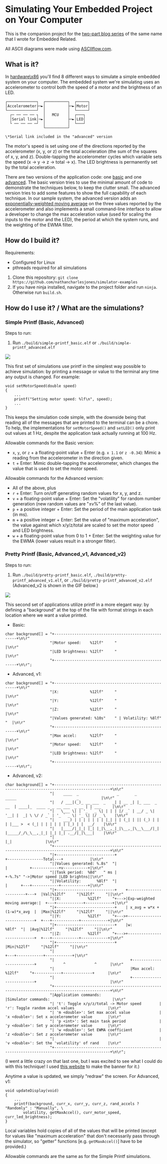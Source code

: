 # Simulating Your Embedded Project on Your Computer

This is the companion project for the [two-part blog series](https://www.embeddedrelated.com/showarticle/1695/) of the same name that I wrote for  Embedded Related.

All ASCII diagrams were made using [ASCIIflow.com](https://asciiflow.com/#/).

## What is it?

In [hardware\x86](https://github.com/nathancharlesjones/simulator-examples/tree/main/hardware/x86) you'll find 8 different ways to simulate a simple embedded system on your computer. The embedded system we're simulating uses an accelerometer to control both the speed of a motor and the brightness of an LED.
```
┌─────────────┐  ┌──────────┐  ┌─────┐         
│Accelerometer├─►│          ├─►│Motor│         
└─────────────┘  │          │  └─────┘         
  ┌─ ── ── ── ┐  │   MCU    │  ┌───┐           
  │Serial link│─►│          ├─►│LED│           
  └ ── ── ── ─┘  │          │  └───┘           
                 └──────────┘                  
                                               
\*Serial link included in the "advanced" version
```
The motor's speed is set using one of the directions reported by the accelerometer (x, y, or z) or the total acceleration (the sum of the squares of x, y, and z). Double-tapping the accelerometer cycles which variable sets the speed (x -> y -> z -> total -> x). The LED brightness is permanently set by the total acceleration.
 
There are two versions of the application code: one [basic](https://github.com/nathancharlesjones/simulator-examples/tree/main/application/basic) and one [advanced](https://github.com/nathancharlesjones/simulator-examples/tree/main/application/advanced). The basic version tries to use the minimal amount of code to demonstrate the techniques below, to keep the clutter small. The advanced version tries to add some features to show the full capability of each technique. In our sample system, the advanced version adds an [exponentially-weighted moving average](https://blog.stratifylabs.dev/device/2022-03-02-Simple-Moving-Average-and-Exponential-Moving-Average-in-embedded-Cpp/) on the three values reported by the accelerometer and also implements a small command-line interface to allow a developer to change the max acceleration value (used for scaling the inputs to the motor and the LED), the period at which the system runs, and the weighting of the EWMA filter.

## How do I build it?

Requirements:
- Configured for Linux
- pthreads required for all simulations

1. Clone this repository: `git clone https://github.com/nathancharlesjones/simulator-examples`
2. If you have ninja installed, navigate to the project folder and run `ninja`. Otherwise run `build.sh`.

## How do I use it? / What are the simulations?

### Simple Printf (Basic, Advanced)

Steps to run:
1. Run `./build/simple-printf_basic.elf` or `./build/simple-printf_advanced.elf`

![](https://github.com/nathancharlesjones/simulator-examples/blob/main/media/simple-printf_basic.gif)

This first set of simulations use printf in the simplest way possible to achieve simulation: by printing a message or value to the terminal any time any output is changed. For example:
```
void setMotorSpeed(double speed)
{
	...
	printf("Setting motor speed: %lf\n", speed);
	...
}
```
This keeps the simulation code simple, with the downside being that reading all of the messages that are printed to the terminal can be a chore. To help, the implementations for `setMotorSpeed()` and `setLED()` only print out values at 1 Hz, despite the application task actually running at 100 Hz.

Allowable commands for the Basic version:
- `x`, `y`, or `z` + a floating-point value + Enter (e.g. `x 1.1` or `z -0.34`): Mimic a reading from the accelerometer in the direction given.
- `t` + Enter: Mimic double-tapping the accelerometer, which changes the value that is used to set the motor speed.

Allowable commands for the Advanced version:
- All of the above, plus
- `r` + Enter: Turn on/off generating random values for x, y, and z.
- `v` + a floating-point value + Enter: Set the "volatility" for random number generation (new random values are "±v%" of the last value).
- `p` + a positive integer + Enter: Set the period of the main application task (in ms).
- `m` + a positive integer + Enter: Set the value of "maximum acceleration", the value against which x/y/z/total are scaled to set the motor speed and LED brightness.
- `w` + a floating-point value from 0 to 1 + Enter: Set the weighting value for the EWMA (lower values result in a stronger filter).

### Pretty Printf (Basic, Advanced_v1, Advanced_v2)

Steps to run:
1. Run `./build/pretty-printf_basic.elf`, `./build/pretty-printf_advanced_v1.elf`, or `./build/pretty-printf_advanced_v2.elf` (Advanced_v2 is shown in the GIF below.)

![](https://github.com/nathancharlesjones/simulator-examples/blob/main/media/pretty-printf_advanced_v2.gif)

This second set of applications utilize printf in a more elegant way: by defining a "background" at the top of the file with format strings in each location where we want a value printed.

- Basic:
```
char background[] =	"+-----------------------------------------------------+\n\r"
					"|Motor speed:    %12lf"     "                         |\n\r"
					"|LED brightness: %12lf"     "                         |\n\r"
					"+-----------------------------------------------------+\n\r";
```
- Advanced, v1:
```
char background[] =	"+-----------------------------------------------------+\n\r"
					"|X:              %12lf"     "                         |\n\r"
					"|Y:              %12lf"     "                         |\n\r"
					"|Z:              %12lf"     "                         |\n\r"
					"|Values generated: %10s"    " | Volatility: %8lf"  "  |\n\r"
					"+-----------------------------------------------------+\n\r"
					"|Max accel:      %12lf"     "                         |\n\r"
					"|Motor speed:    %12lf"     "                         |\n\r"
					"|LED brightness: %12lf"     "                         |\n\r"
					"+-----------------------------------------------------+\n\r";
```
- Advanced, v2:
```
char background[] =	"+-----------------------------------------------------------------------------------------------+\n\r"
					"|    ____  _                 _       _               _____                           _          |\n\r"
					"|   / ___|(_)_ __ ___  _   _| | __ _| |_ ___  _ __  | ____|_  ____ _ _ __ ___  _ __ | | ___     |\n\r"
					"|   \___ \| | '_ ` _ \| | | | |/ _` | __/ _ \| '__| |  _| \ \/ / _` | '_ ` _ \| '_ \| |/ _ \    |\n\r"
					"|    ___) | | | | | | | |_| | | (_| | || (_) | |    | |___ >  < (_| | | | | | | |_) | |  __/    |\n\r"
					"|   |____/|_|_| |_| |_|\__,_|_|\__,_|\__\___/|_|    |_____/_/\_\__,_|_| |_| |_| .__/|_|\___|    |\n\r"
					"|                                                                             |_|               |\n\r"
					"+-----------------------------------------------------------------------------------------------+\n\r"
					"|+--------------------------+                             +----------------Total---+            |\n\r"
					"||Values generated: %.8s"  "|                             |          +------------+v-----------+|\n\r"
					"||Task period:  %8d"   " ms |                             +-%.7s" "->|Motor speed |LED brightns||\n\r"
					"||Volatility:       %8lf"  "|                             |      +---+------------+------------+|\n\r"
					"|+--------------------------+    +------------------------+---+  |Val|%12lf"     "|%12lf"     "||\n\r"
					"||X:            %12lf"     "+--->|Exp-weighted moving average:|  +---+------------+------------+|\n\r"
					"|+--------------------------+    | x_avg = w*x + (1-w)*x_avg  |  |Max|%12lf"     "|%12lf"     "||\n\r"
					"||Y:            %12lf"     "+--->+----------------------------+  +---+------------+------------+|\n\r"
					"|+--------------------------+    |w:                  %8lf"  "|  |Avg|%12lf"     "|%12lf"     "||\n\r"
					"||Z:            %12lf"     "+--->+----------------------------+  +---+------------+------------+|\n\r"
					"|+--------------------------+                                    |Min|%12lf"     "|%12lf"     "||\n\r"
					"|                                                                +---+------------+------------+|\n\r"
					"|                                  +--------------------------+            ^             ^      |\n\r"
					"|                                  |Max accel:    %12lf"     "+------------+-------------+      |\n\r"
					"|                                  +--------------------------+                                 |\n\r"
					"+-----------------------------------------------------------------------------------------------+\n\r"
       				"|Application commands:                          |Simulator commands:                            |\n\r"
       				"| 't': Toggle x/y/z/total -> Motor speed        | 'r': Toggle random accel values               |\n\r"
       				"| 'm <double>': Set max accel value             | 'x <double>': Set x accelerometer value       |\n\r"
       				"| 'p <int>': Set main task period               | 'y <double>': Set y accelerometer value       |\n\r"
       				"| 'w <double>': Set EWMA coefficient            | 'z <double>': Set z accelerometer value       |\n\r"
       				"|                                               | 'v <double>': Set the 'volatility' of rand    |\n\r"
       				"+-----------------------------------------------------------------------------------------------+\n\r";
```
(I went a little crazy on that last one, but I was excited to see what I could do with this technique! I used [this website](https://www.asciiart.eu/text-to-ascii-art) to make the banner for it.)

Anytime a value is updated, we simply "redraw" the screen. For Advanced, v1:
```
void updateDisplay(void)
{
	...
	printf(background, curr_x, curr_y, curr_z, rand_accels ? "Randomly" : "Manually", \
		volatility, getMaxAccel(), curr_motor_speed, curr_led_brightness);
}
```
Local variables hold copies of all of the values that will be printed (except for values like "maximum acceleration" that don't necessarily pass through the simulator, so "getter" functions [e.g. `getMaxAccel()`] have to be provided.)

Allowable commands are the same as for the Simple Printf simulations.